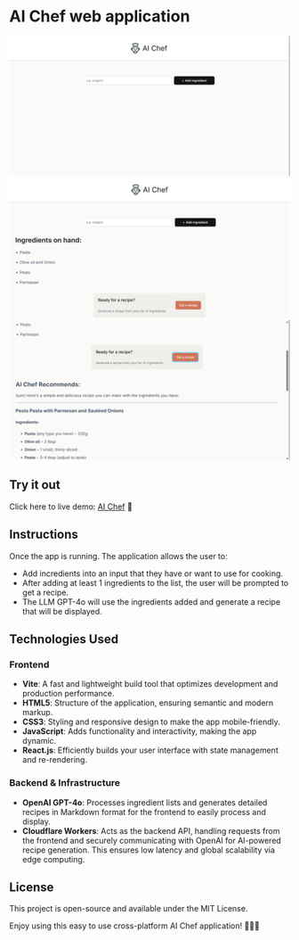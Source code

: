 # AI Chef web application
![AI Chef Screenshot](src/site-screenshot-demo/Screenshot-ai-chef-app-1.png)
![AI Chef Screenshot](src/site-screenshot-demo/Screenshot-ai-chef-app-2.png)
![AI Chef Screenshot](src/site-screenshot-demo/Screenshot-ai-chef-app-4.png)

## Try it out 

Click here to live demo: [AI Chef](https://cdmain.github.io/ai-chef/) 🚀

## Instructions

Once the app is running. The application allows the user to:

- Add incredients into an input that they have or want to use for cooking.
- After adding at least 1 ingredients to the list, the user will be prompted to get a recipe.
- The LLM GPT-4o will use the ingredients added and generate a recipe that will be displayed.

## Technologies Used
### Frontend
- **Vite**: A fast and lightweight build tool that optimizes development and production performance.
- **HTML5**: Structure of the application, ensuring semantic and modern markup.
- **CSS3**: Styling and responsive design to make the app mobile-friendly.
- **JavaScript**: Adds functionality and interactivity, making the app dynamic.
- **React.js**: Efficiently builds your user interface with state management and re-rendering.
### Backend & Infrastructure
- **OpenAI GPT-4o**: Processes ingredient lists and generates detailed recipes in Markdown format for the frontend to easily process and display.
- **Cloudflare Workers**: Acts as the backend API, handling requests from the frontend and securely communicating with OpenAI for AI-powered recipe generation. This ensures low latency and global scalability via edge computing.

## License
This project is open-source and available under the MIT License.

Enjoy using this easy to use cross-platform AI Chef application! 🤖🧑‍🍳
